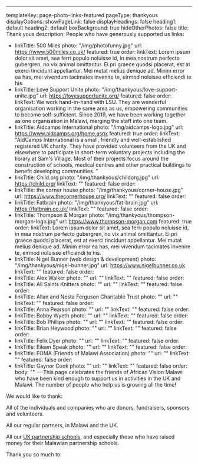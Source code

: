 ---
templateKey: page-photo-links-featured
pageType: thankyous
displayOptions:
  showPageLink: false
  displayHeadings: false
  heading1: default
  heading2: default
  boxBackground: true
  hideOtherPhotos: false
title: Thank yous
description: People who have generously supported us
links:
  - linkTitle: 500 Miles
    photo: "/img/photofunny.jpg"
    url: https://www.500miles.co.uk/
    featured: true
    order:
    linkText:
      Lorem ipsum dolor sit amet, sea ferri populo noluisse id, in mea nostrum
      perfecto gubergren, no vix animal omittantur. Ei pri graece quodsi placerat, est
      at exerci tincidunt appellantur. Mei mutat melius denique ad. Minim error ea has,
      mei vivendum tacimates invenire te, eirmod noluisse efficiendi te his.
  - linkTitle: Love Support Unite
    photo: "/img/thankyous/love-support-unite.jpg"
    url: https://lovesupportunite.org/
    featured: false
    order:
    linkText:
      We work hand-in-hand with LSU. They are wonderful organisation working
      in the same area as us, empowering communities to become self-sufficient. Since
      2019, we have been working together as one organisation in Malawi, merging the
      staff into one team.
  - linkTitle: Aidcamps International
    photo: "/img/aidcamps-logo.jpg"
    url: https://www.aidcamps.org/home.aspx
    featured: true
    order:
    linkText:
      "AidCamps International is a small, friendly and well-established registered
      UK charity. They have provided volunteers from the UK and elsewhere to participate
      in short-term voluntary projects including the library at Sam's Village. Most
      of their projects focus around the construction of schools, medical centres and
      other practical buildings to benefit developing communities. "
  - linkTitle: Child.org
    photo: "/img/thankyous/childorg.jpg"
    url: https://child.org/
    linkText: ""
    featured: false
    order:
  - linkTitle: the corner house
    photo: "/img/thankyous/corner-house.jpg"
    url: https://www.thecornerhouse.org/
    linkText: ""
    featured: false
    order:
  - linkTitle: Fatbrain
    photo: "/img/thankyous/fat-brain.jpg"
    url: https://fatbrain.co.uk/
    linkText: ""
    featured: false
    order:
  - linkTitle: Thompson & Morgan
    photo: "/img/thankyous/thompson-morgan-logo.jpg"
    url: https://www.thompson-morgan.com
    featured: true
    order:
    linkText:
      Lorem ipsum dolor sit amet, sea ferri populo noluisse id, in mea nostrum
      perfecto gubergren, no vix animal omittantur. Ei pri graece quodsi placerat, est
      at exerci tincidunt appellantur. Mei mutat melius denique ad. Minim error ea has,
      mei vivendum tacimates invenire te, eirmod noluisse efficiendi te his.
  - linkTitle: Nigel Bunner (web design & development)
    photo: "/img/thankyous/nigel-bunner.jpg"
    url: https://www.nigelbunner.co.uk
    linkText: ""
    featured: false
    order:
  - linkTitle: Alex Walker
    photo: ""
    url: ""
    linkText: ""
    featured: false
    order:
  - linkTitle: All Saints Knitters
    photo: ""
    url: ""
    linkText: ""
    featured: false
    order:
  - linkTitle: Allan and Nesta Ferguson Charitable Trust
    photo: ""
    url: ""
    linkText: ""
    featured: false
    order:
  - linkTitle: Anna Pearson
    photo: ""
    url: ""
    linkText: ""
    featured: false
    order:
  - linkTitle: Bobby Wyeth
    photo: ""
    url: ""
    linkText: ""
    featured: false
    order:
  - linkTitle: Bob Phillips
    photo: ""
    url: ""
    linkText: ""
    featured: false
    order:
  - linkTitle: Brian Heywood
    photo: ""
    url: ""
    linkText: ""
    featured: false
    order:
  - linkTitle: Felix Dyer
    photo: ""
    url: ""
    linkText: ""
    featured: false
    order:
  - linkTitle: Eileen Speak
    photo: ""
    url: ""
    linkText: ""
    featured: false
    order:
  - linkTitle: FOMA (Friends of Malawi Association)
    photo: ""
    url: ""
    linkText: ""
    featured: false
    order:
  - linkTitle: Gaynor Cook
    photo: ""
    url: ""
    linkText: ""
    featured: false
    order:
body: ""
---This page celebrates the friends of African Vision Malawi who have been kind enough to support us in activities in the UK and Malawi. The number of people who help us is growing all the time!

We would like to thank:

All of the individuals and companies who are donors, fundraisers, sponsors and volunteers.

All our regular partners, in Malawi and the UK.

All our [UK partnership schools](/education/school-partnerships/#schools), and especially those who have raised money for their Malawian partnership schools.

Thank you so much to:

